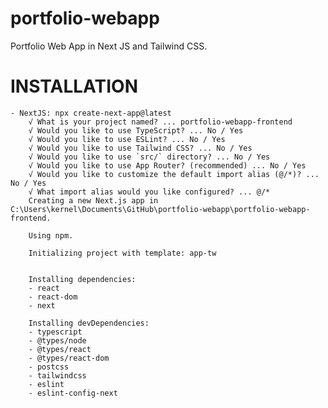 # portfolio-webapp
Portfolio Web App in Next JS and Tailwind CSS.

# INSTALLATION
    - NextJS: npx create-next-app@latest
        √ What is your project named? ... portfolio-webapp-frontend
        √ Would you like to use TypeScript? ... No / Yes
        √ Would you like to use ESLint? ... No / Yes
        √ Would you like to use Tailwind CSS? ... No / Yes
        √ Would you like to use `src/` directory? ... No / Yes
        √ Would you like to use App Router? (recommended) ... No / Yes
        √ Would you like to customize the default import alias (@/*)? ... No / Yes
        √ What import alias would you like configured? ... @/*
        Creating a new Next.js app in C:\Users\kernel\Documents\GitHub\portfolio-webapp\portfolio-webapp-frontend.

        Using npm.

        Initializing project with template: app-tw 


        Installing dependencies:
        - react
        - react-dom
        - next

        Installing devDependencies:
        - typescript
        - @types/node
        - @types/react
        - @types/react-dom
        - postcss
        - tailwindcss
        - eslint
        - eslint-config-next
